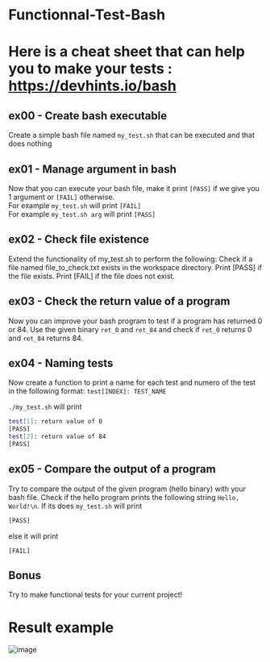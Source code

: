 # Functionnal-Test-Bash

# Here is a cheat sheet that can help you to make your tests : https://devhints.io/bash

## ex00 - Create bash executable
Create a simple bash file named `my_test.sh` that can be executed and that does nothing

## ex01 - Manage argument in bash
Now that you can execute your bash file, make it print `[PASS]` if we give you 1 argument or `[FAIL]` otherwise.  
For example `my_test.sh` will print `[FAIL]`  
For example `my_test.sh arg` will print `[PASS]`  

## ex02 - Check file existence
Extend the functionality of my_test.sh to perform the following:
    Check if a file named file_to_check.txt exists in the workspace directory.
    Print [PASS] if the file exists.
    Print [FAIL] if the file does not exist.

## ex03 - Check the return value of a program
Now you can improve your bash program to test if a program has returned 0 or 84.
Use the given binary `ret_0` and `ret_84` and check if `ret_0` returns 0 and `ret_84` returns 84.

## ex04 - Naming tests
Now create a function to print a name for each test and numero of the test in the following format:
`test[INDEX]: TEST_NAME`

`./my_test.sh` will print
```sh
test[1]: return value of 0
[PASS]
test[2]: return value of 84
[PASS]
```

## ex05 - Compare the output of a program
Try to compare the output of the given program (hello binary) with your bash file. Check if the hello program prints the following string `Hello, World!\n`. If its does `my_test.sh` will print 
```sh
[PASS]
```
else it will print
```
[FAIL]
```

## Bonus
Try to make functional tests for your current project!

# Result example
![image](https://github.com/user-attachments/assets/9862a74d-9f03-49f0-9bc0-ee5a97b16346)
